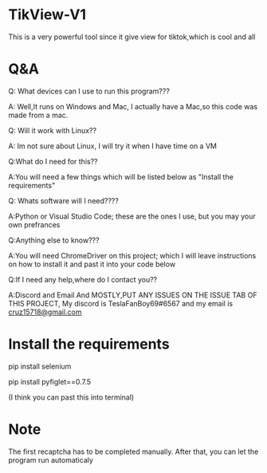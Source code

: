 # TikView-V1
This is a very powerful tool since it give view for tiktok,which is cool and all

# Q&A
Q: What devices can I use to run this program???

A: Well,It runs on Windows and Mac, I actually have a Mac,so this code was made from a mac.




Q: Will it work with Linux??

A: Im not sure about Linux, I will try it when I have time on a VM




Q:What do I need for this??

A:You will need a few things which will be listed below as "Install the requirements"




Q: Whats software will I need????

A:Python or Visual Studio Code; these are the ones I use, but you may your own prefrances




Q:Anything else to know???

A:You will need ChromeDriver on this project; which I will leave instructions on how to install it and past it into your code below




Q:If I need any help,where do I contact you??

A:Discord and Email And MOSTLY,PUT ANY ISSUES ON THE ISSUE TAB OF THIS PROJECT,
  My discord is TeslaFanBoy69#6567 and my email is cruz15718@gmail.com



# Install the requirements

pip install selenium

pip install pyfiglet==0.7.5

(I think you can past this into terminal)


# Note

The first recaptcha has to be completed manually.
After that, you can let the program run automaticaly
